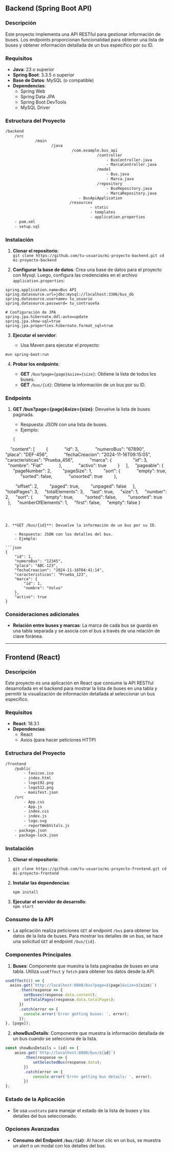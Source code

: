 ## **Backend (Spring Boot API)**

### **Descripción**

Este proyecto implementa una API RESTful para gestionar información de buses. Los endpoints proporcionan funcionalidad para obtener una lista de buses y obtener información detallada de un bus específico por su ID.

### **Requisitos**

- **Java**: 23 o superior
- **Spring Boot**: 3.3.5 o superior
- **Base de Datos**: MySQL (o compatible)
- **Dependencias**:
    - Spring Web
    - Spring Data JPA
    - Spring Boot DevTools
    - MySQL Driver

### **Estructura del Proyecto**


``` bash
/backend
	/src
		     /main
		            /java
		                     /com.example.bus_api
			                            /controller
				                            - BusController.java
				                            - MarcaController.java
										/model
											- Bus.java                
											- Marca.java              
										/repository                 
											- BusRepository.java
											- MarcaRepository.java
								- BusApiApplication 
							/resources
							         - static
							         - templates
							         - application.properties   
	- pom.xml
	- setup.sql
```

### **Instalación**

1. **Clonar el repositorio**:    
    `git clone https://github.com/tu-usuario/mi-proyecto-backend.git cd mi-proyecto-backend`
    
2. **Configurar la base de datos**: Crea una base de datos para el proyecto con Mysql. Luego, configura las credenciales en el archivo `application.properties`:
    
```properties
spring.application.name=Bus API  
spring.datasource.url=jdbc:mysql://localhost:3306/bus_db  
spring.datasource.username= tu_usuario  
spring.datasource.password= tu_contraseña
  
# Configuración de JPA  
spring.jpa.hibernate.ddl-auto=update  
spring.jpa.show-sql=true  
spring.jpa.properties.hibernate.format_sql=true
```

    
3. **Ejecutar el servidor**:
    
    - Usa Maven para ejecutar el proyecto:
```Maven
mvn spring-boot:run
```
        
4. **Probar los endpoints**:
    
    - **GET** `/bus?page={page}&size={size}`: Obtiene la lista de todos los buses.
    - **GET** `/bus/{id}`: Obtiene la información de un bus por su ID.

### **Endpoints**

1. **GET /bus?page={page}&size={size}**: Devuelve la lista de buses paginada.

    - Respuesta: JSON con una lista de buses.
    - Ejemplo:

	```json
	{
    "content": [
        {
            "id": 3,
            "numeroBus": "67890",
            "placa": "DEF-456",
            "fechaCreacion": "2024-11-16T09:15:05",
            "caracteristicas": "Prueba_456",
            "marca": {
                "id": 3,
                "nombre": "Fiat"
            },
            "activo": true
        }
    ],
    "pageable": {
        "pageNumber": 2,
        "pageSize": 1,
        "sort": {
            "empty": true,
            "sorted": false,
            "unsorted": true
        },

        "offset": 2,
        "paged": true,
        "unpaged": false
    },
    "totalPages": 3,
    "totalElements": 3,
    "last": true,
    "size": 1,
    "number": 2,
    "sort": {
        "empty": true,
        "sorted": false,
        "unsorted": true
    },
    "numberOfElements": 1,
    "first": false,
    "empty": false
}
```


        
2. **GET /bus/{id}**: Devuelve la información de un bus por su ID.

    - Respuesta: JSON con los detalles del bus.
    - Ejemplo:

```json
{
    "id": 1,
    "numeroBus": "12345",
    "placa": "ABC-123",
    "fechaCreacion": "2024-11-16T04:41:14",
    "caracteristicas": "Prueba_123",
    "marca": {
        "id": 1,
        "nombre": "Volvo"
    },
    "activo": true
}
```

### **Consideraciones adicionales**

- **Relación entre buses y marcas**: La marca de cada bus se guarda en una tabla separada y se asocia con el bus a través de una relación de clave foránea.

---

## **Frontend (React)**

### **Descripción**

Este proyecto es una aplicación en React que consume la API RESTful desarrollada en el backend para mostrar la lista de buses en una tabla y permitir la visualización de información detallada al seleccionar un bus específico.

### **Requisitos**

- **React**: 18.3.1
- **Dependencias**:
    - React
    - Axios (para hacer peticiones HTTP)

### **Estructura del Proyecto**

```bash
/frontend
	/public
		- favicon.ico
		- index.html
		- logo192.png
		- logo512.png
		- manifest.json
	/src
		- App.css
		- App.js
		- index.css
		- index.js
		- logo.svg
		- reportWebVitals.js
	- package.json
	- package-lock.json
```

### **Instalación**

1. **Clonar el repositorio**:

    `git clone https://github.com/tu-usuario/mi-proyecto-frontend.git cd mi-proyecto-frontend`
    
2. **Instalar las dependencias**:

    `npm install`
    
3. **Ejecutar el servidor de desarrollo**:    
    `npm start`
    

### **Consumo de la API**

- La aplicación realiza peticiones `GET` al endpoint `/bus` para obtener los datos de la lista de buses. Para mostrar los detalles de un bus, se hace una solicitud `GET` al endpoint `/bus/{id}`.

### **Componentes Principales**

1. **Buses**: Componente que muestra la lista paginadaa de buses en una tabla. Utiliza `useEffect` y `fetch` para obtener los datos desde la API.

```js
useEffect(() => {  
  axios.get(`http://localhost:8080/bus?page=${page}&size=${size}`)  
      .then(response => {  
        setBuses(response.data.content);  
        setTotalPages(response.data.totalPages);  
      })  
      .catch(error => {  
        console.error('Error getting buses: ', error);  
      });  
}, [page]);
```


2. **showBusDetails**: Componente que muestra la información detallada de un bus cuando se selecciona de la lista.
    
```js
const showBusDetails = (id) => {  
    axios.get(`http://localhost:8080/bus/${id}`)  
        .then(response => {  
            setSelectedBus(response.data);  
        })  
        .catch(error => {  
            console.error('Error getting bus details: ', error);  
        })  
};
```

### **Estado de la Aplicación**

- Se usa `useState` para manejar el estado de la lista de buses y los detalles del bus seleccionado.

### **Opciones Avanzadas**

- **Consumo del Endpoint `/bus/{id}`**: Al hacer clic en un bus, se muestra un alert o un modal con los detalles del bus.